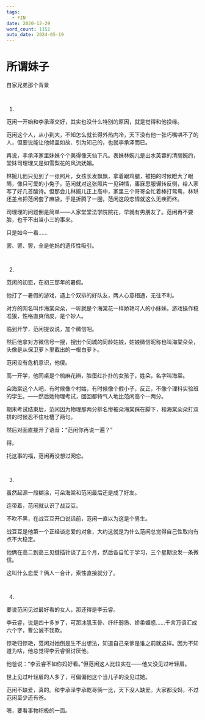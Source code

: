 ```yaml
---
tags:
  - FIN
date: 2020-12-29
word_count: 1152
auto_date: 2024-05-19
---
```


# 所谓妹子

自家兄弟那个背景

<br>

1.

范闲一开始和李承泽交好，其实也没什么特别的原因，就是觉得和他投缘。

范闲这个人，从小到大，不知怎么就长得外热内冷，天下没有他一张巧嘴哄不了的人，但要说能让他倾盖如故、引为知己的，也就李承泽而已。

再说，李承泽家里妹妹个个美得像天仙下凡。表妹林婉儿是出水芙蓉的清丽婉约，堂妹司理理又是如雪梨花的风流妩媚。

林婉儿他只见到了一张照片，女孩长发飘飘，拿着跟鸡腿，被拍的时候瞪大了眼睛，像只可爱的小兔子。范闲就对这张照片一见钟情，寤寐思服辗转反侧，给人家写了好几首酸诗。但那会儿林婉儿正上高中，家里三个哥哥全忙着棒打鸳鸯，林珙还差点把范闲套了麻袋，于是折腾了一圈，范闲这段恋情就这么无疾而终。

司理理的问题倒是简单——人家堂堂法学院院花，早就有男朋友了。范闲再不要脸，也干不出当小三的事来。

只是如今一看……

罢、罢、罢，全是他妈的遗传性吸引。

<br>

2.

范闲的初恋，在初三那年的暑假。

他打了一暑假的游戏，遇上个双排的好队友，两人心意相通，无往不利。

对方的网名叫作海棠朵朵，一听就是个海棠花一样娇艳可人的小妹妹。游戏操作稳准狠，性格直爽俏皮，是个妙人。

临到开学，范闲提议说，加个微信吧。

然后他拿对方微信号一搜，搜出个同城的同龄姑娘，姑娘微信昵称也叫海棠朵朵，头像是从保卫萝卜里截出的一根白萝卜。

范闲没有危机意识，他傻。

高一开学，他同桌是个梳麻花辫，脸蛋红扑扑的女孩子，姓朵，名字叫海棠。

朵海棠这个人吧，有时候像个村姑，有时候像个假小子，反正，不像个理科实验班的学生。——然后她物理考试，回回都特气人地比范闲高个一两分。

期末考试结束后，范闲因为物理那两分排名惨被朵海棠踩在脚下，和海棠朵朵打双排的时候忍不住吐槽了两句。

然后对面直接开了语音：“范闲你再说一遍？”

得。

托这事的福，范闲再没想过网恋。

<br>

3.

虽然起源一段糊涂，可朵海棠和范闲最后还是成了好友。

连带着，范闲就认识了战豆豆。

不吹不黑，在战豆豆开口说话前，范闲一直以为这是个男生。

战豆豆是他第一个正经谈恋爱的对象，大约这就是为什么范闲总觉得自己性取向有点不大稳定。

他俩在高二到高三见缝插针谈了五个月，然后各自忙于学习，三个星期没发一条微信。

这叫什么恋爱？俩人一合计，索性直接就分了。

<br>

4.

要说范闲见过最好看的女人，那还得是李云睿。

李云睿，说是四十多岁了，可那冰肌玉骨、纤纤弱质、娇柔媚惑……千言万语汇成六个字，曹公诚不我欺。

惊艳归惊艳，范闲对她倒是生不出想法，知道自己亲爹是谁之前就这样。因为不知道为啥，他总觉得李云睿很讨厌他。

他爸说：“李云睿不如你妈好看。”但范闲这人比较实在——他又没见过叶轻眉。

世上见过叶轻眉的人多了，可偏偏他这个当儿子的没见过她。

范闲不缺爱，真的。和李承泽李承乾哥俩一比，天下没人缺爱。大家都没妈，不过范闲至少还有爸。

嗯，要看事物积极的一面。
